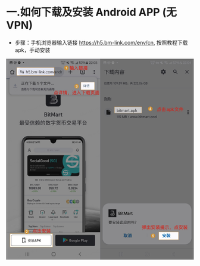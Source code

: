 
# 一.如何下载及安装 Android APP (无VPN)

* 步骤：手机浏览器输入链接 https://h5.bm-link.com/env/cn, 按照教程下载apk，手动安装

![](./images/zh_android_download.jpg)


